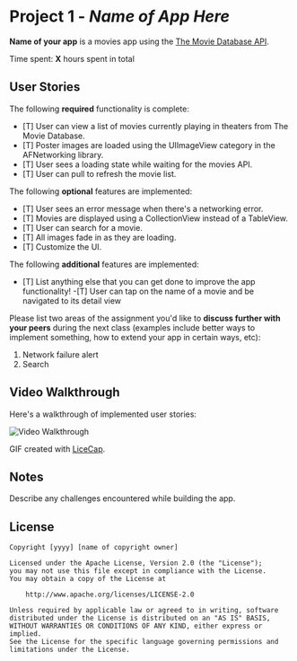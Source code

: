 # Project 1 - *Name of App Here*

**Name of your app** is a movies app using the [The Movie Database API](http://docs.themoviedb.apiary.io/#).

Time spent: **X** hours spent in total

## User Stories

The following **required** functionality is complete:

- [T] User can view a list of movies currently playing in theaters from The Movie Database.
- [T] Poster images are loaded using the UIImageView category in the AFNetworking library.
- [T] User sees a loading state while waiting for the movies API.
- [T] User can pull to refresh the movie list.

The following **optional** features are implemented:

- [T] User sees an error message when there's a networking error.
- [T] Movies are displayed using a CollectionView instead of a TableView.
- [T] User can search for a movie.
- [T] All images fade in as they are loading.
- [T] Customize the UI.

The following **additional** features are implemented:

- [T] List anything else that you can get done to improve the app functionality!
-[T] User can tap on the name of a movie and be navigated to its detail view

Please list two areas of the assignment you'd like to **discuss further with your peers** during the next class (examples include better ways to implement something, how to extend your app in certain ways, etc):

1. Network failure alert
2. Search

## Video Walkthrough 

Here's a walkthrough of implemented user stories:

<img src='http://i.imgur.com/2nnZb76.gifv' title='Video Walkthrough' width='' alt='Video Walkthrough' />

GIF created with [LiceCap](http://www.cockos.com/licecap/).

## Notes

Describe any challenges encountered while building the app.

## License

    Copyright [yyyy] [name of copyright owner]

    Licensed under the Apache License, Version 2.0 (the "License");
    you may not use this file except in compliance with the License.
    You may obtain a copy of the License at

        http://www.apache.org/licenses/LICENSE-2.0

    Unless required by applicable law or agreed to in writing, software
    distributed under the License is distributed on an "AS IS" BASIS,
    WITHOUT WARRANTIES OR CONDITIONS OF ANY KIND, either express or implied.
    See the License for the specific language governing permissions and
    limitations under the License.
